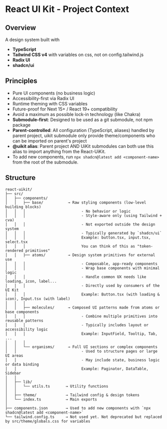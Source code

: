 # React UI Kit - Project Context

## Overview

A design system built with
 - **TypeScript**
 - **Tailwind CSS v4** with variables on css, not on config.tailwind.js
 - **Radix UI**
 - **shadcn/ui**

## Principles

- Pure UI components (no business logic)
- Accessibility-first via Radix UI
- Runtime theming with CSS variables
- Future-proof for Next 15+ / React 19+ compatibility
- Avoid a maximum as possible lock-in technology (like Chakra)
- **Submodule-first**: Designed to be used as a git submodule, not npm package
- **Parent-controlled**: All configuration (TypeScript, aliases) handled by parent project, uikit submodule only provide theme/components who can be imported on parent's project
- **@uikit alias**: Parent project AND UiKit submodules can both use this alias to import anything from the React-UiKit.
- To add new components, run `npx shadcn@latest add <component-name>` from the root of the submodule.


## Structure

```
react-uikit/
├── src/
│   ├── components/
│   │   ├── base/           → Raw styling components (low-level building blocks)
│   │   │                         - No behavior or logic
│   │   │                         - Style-aware only (using Tailwind + cva)
│   │   │                         - Not exported outside the design system
│   │   │                         - Typically generated by `shadcn/ui`
│   │   │                         Example: button.tsx, input.tsx, select.tsx
│   │   │                         You can think of this as "token-rendered primitives"
│   │   ├── atoms/          → Design system primitives for external use
│   │   │                         - Composable, app-ready components
│   │   │                         - Wrap base components with minimal logic
│   │   │                         - Handle common UX needs like loading, icon, label...
│   │   │                         - Directly used by consumers of the UI Kit
│   │   │                         Example: Button.tsx (with loading & icon), Input.tsx (with label)
│   │   │
│   │   ├── molecules/      → Composed UI patterns made from atoms or base components
│   │   │                         - Combine multiple primitives into reusable patterns
│   │   │                         - Typically includes layout or accessibility logic
│   │   │                         Example: InputField, Tooltip, Tab, ...
│   │   │
│   │   └── organisms/      → Full UI sections or complex components
│   │                             - Used to structure pages or large UI areas
│   │                             - May include state, business logic or data binding
│   │                             Example: Paginator, DataTable, Sidebar
│   │
│   ├── lib/
│   │   └── utils.ts       → Utility functions
│   │
│   ├── theme/             → Tailwind config & design tokens
│   └── index.ts           → Main exports
│
├── components.json        → Used to add new components with `npx shadcn@latest add <component-name>`
└── tailwind.config.ts     → Not used yet. Not deprecated but replaced by src/theme/globals.css for variables
```


